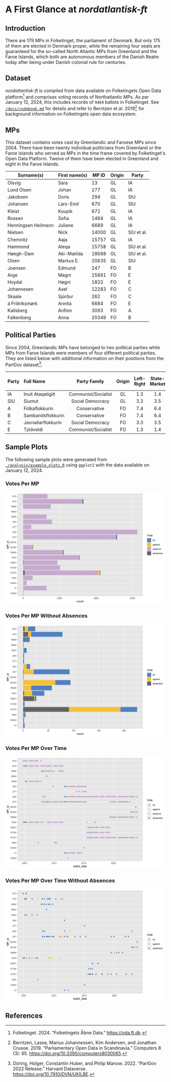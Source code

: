 # A First Glance at _nordatlantisk-ft_

## Introduction

There are 179 MPs in Folketinget, the parliament of Denmark. But only 175 of them are elected in Denmark proper, while the remaining four seats are guaranteed for the so-called North Atlantic MPs from Greenland and the Faroe Islands, which both are autonomous members of the Danish Realm today after being under Danish colonial rule for centuries.

## Dataset

_nordatlantisk-ft_ is compiled from data available on Folketingets Open Data platform[^oda] and comprises voting records of Northatlantic MPs. As per January 12, 2024, this includes records of `9469` ballots in Folketinget. See [`/docs/codebook.md`](docs/codebook.md) for details and refer to Berntzen et al. 2019[^berntzen] for background information on Folketingets open data ecosystem.

[^oda]: Folketinget. 2024. “Folketingets Åbne Data.” <https://oda.ft.dk>.
[^berntzen]: Berntzen, Lasse, Marius Johannessen, Kim Andersen, and Jonathan Crusoe. 2019. “Parliamentary Open Data in Scandinavia.” Computers 8 (3): 65. <https://doi.org/10.3390/computers8030065>.

## MPs

This dataset contains votes cast by Greenlandic and Faroese MPs since 2004. There have been twenty individual politicians from Greenland or the Faroe Islands who served as MPs in the time frame covered by Folketinget's Open Data Platform. Twelve of them have been elected in Greenland and eight in the Faroe Islands.

| Surname(s)          | First name(s) | MP ID | Origin | Party      |
| ------------------- | ------------- | ----- | ------ | ---------- |
| Olsvig              | Sara          | 13    | GL     | IA         |
| Lund Olsen          | Johan         | 277   | GL     | IA         |
| Jakobsen            | Doris         | 294   | GL     | SIU        |
| Johansen            | Lars-Emil     | 670   | GL     | SIU        |
| Kleist              | Kuupik        | 672   | GL     | IA         |
| Rossen              | Sofia         | 1484  | GL     | IA         |
| Henningsen Heilmann | Juliane       | 6689  | GL     | IA         |
| Nielsen             | Nick          | 14000 | GL     | SIU et al. |
| Chemnitz            | Aaja          | 15757 | GL     | IA         |
| Hammond             | Aleqa         | 15758 | GL     | SIU et al. |
| Høegh-Dam           | Aki-Matilda   | 18688 | GL     | SIU et al. |
| Olsen               | Markus E.     | 20635 | GL     | SIU        |
| Joensen             | Edmund        | 247   | FO     | B          |
| Arge                | Magni         | 15881 | FO     | E          |
| Hoydal              | Høgni         | 1833  | FO     | E          |
| Johannesen          | Axel          | 12283 | FO     | C          |
| Skaale              | Sjúrður       | 262   | FO     | C          |
| á Fríðriksmørk      | Annita        | 6684  | FO     | E          |
| Kallsberg           | Anfinn        | 3093  | FO     | A          |
| Falkenberg          | Anna          | 20349 | FO     | B          |

## Political Parties

Since 2004, Greenlandic MPs have belonged to two political parties while MPs from Faroe Islands were members of four different political parties. They are listed below with additional information on their positions from the ParlGov dataset[^parlgov].

[^parlgov]: Döring, Holger, Constantin Huber, and Philip Manow. 2022. “ParlGov 2022 Release.” Harvard Dataverse. <https://doi.org/10.7910/DVN/UKILBE>.

| Party | Full Name         |    Party Family     | Origin | Left-Right | State-Market | Liberty-Authority | Anti-Pro EU |
| :---- | :---------------- | :-----------------: | :----: | :--------: | :----------: | :---------------: | :---------: |
| IA    | Inuit Ataqatigiit | Communist/Socialist |   GL   |    1.3     |     1.4      |         3         |     3.3     |
| SIU   | Siumut            |  Social Democracy   |   GL   |    3.3     |     3.5      |        3.5        |     8.1     |
| A     | Fólkaflokkurin    |    Conservative     |   FO   |    7.4     |     6.4      |        6.9        |     7.9     |
| B     | Sambandsflokkurin |    Conservative     |   FO   |    7.4     |     6.4      |        6.9        |     7.9     |
| C     | Javnaðarflokkurin |  Social Democracy   |   FO   |    3.3     |     3.5      |        3.5        |     8.1     |
| E     | Tjóðveldi         | Communist/Socialist |   FO   |    1.3     |     1.4      |         3         |     3.3     |

## Sample Plots

The following sample plots were generated from [`./analysis/example_plots.R`](./analysis/example_plots.R) using `ggplot2` with the data available on January 12, 2024.

### Votes Per MP

<img src="./assets/images/2024-01-12-vote_per_MP.png"/>

### Votes Per MP Without Absences

<img src="./assets/images/2024-01-12-vote_per_MP_without_absences.png"/>

### Votes Per MP Over Time

<img src="./assets/images/2024-01-12-scatterplot.png"/>

### Votes Per MP Over Time Without Absences

<img src="./assets/images/2024-01-12-scatterplot_without_absences.png"/>

## References
